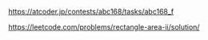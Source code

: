 https://atcoder.jp/contests/abc168/tasks/abc168_f

https://leetcode.com/problems/rectangle-area-ii/solution/
